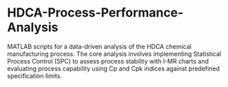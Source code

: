 # HDCA-Process-Performance-Analysis
MATLAB scripts for a data-driven analysis of the HDCA chemical manufacturing process. The core analysis involves implementing Statistical Process Control (SPC) to assess process stability with I-MR charts and evaluating process capability using Cp and Cpk indices against predefined specification limits.
